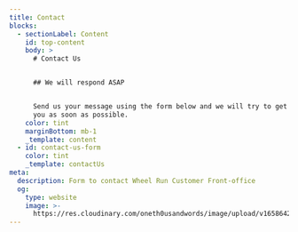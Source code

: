 ```yaml
---
title: Contact
blocks:
  - sectionLabel: Content
    id: top-content
    body: >
      # Contact Us


      ## We will respond ASAP


      Send us your message using the form below and we will try to get back to
      you as soon as possible.
    color: tint
    marginBottom: mb-1
    _template: content
  - id: contact-us-form
    color: tint
    _template: contactUs
meta:
  description: Form to contact Wheel Run Customer Front-office
  og:
    type: website
    image: >-
      https://res.cloudinary.com/oneth0usandwords/image/upload/v1658642896/wheel-run/production/website/shelby_lyvice.jpg
---
```


